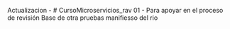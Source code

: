 Actualizacion - # CursoMicroservicios_rav
01 - Para apoyar en el proceso de revisión
Base de otra pruebas
manifiesso del rio

